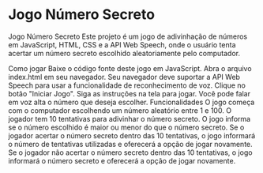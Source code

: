 # Jogo Número Secreto

Jogo Número Secreto
Este projeto é um jogo de adivinhação de números em JavaScript, HTML, CSS e a API Web Speech, onde o usuário tenta acertar um número secreto escolhido aleatoriamente pelo computador.

Como jogar
Baixe o código fonte deste jogo em JavaScript.
Abra o arquivo index.html em seu navegador.
Seu navegador deve suportar a API Web Speech para usar a funcionalidade de reconhecimento de voz.
Clique no botão "Iniciar Jogo".
Siga as instruções na tela para jogar. Você pode falar em voz alta o número que deseja escolher.
Funcionalidades
O jogo começa com o computador escolhendo um número aleatório entre 1 e 100.
O jogador tem 10 tentativas para adivinhar o número secreto.
O jogo informa se o número escolhido é maior ou menor do que o número secreto.
Se o jogador acertar o número secreto dentro das 10 tentativas, o jogo informará o número de tentativas utilizadas e oferecerá a opção de jogar novamente.
Se o jogador não acertar o número secreto dentro das 10 tentativas, o jogo informará o número secreto e oferecerá a opção de jogar novamente.
